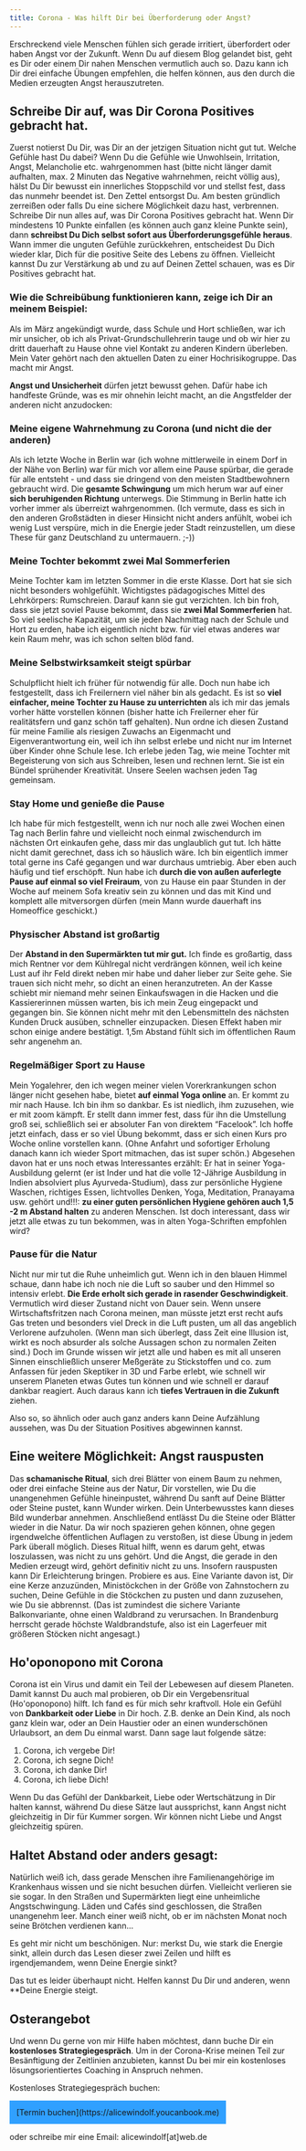 ```yaml
---
title: Corona - Was hilft Dir bei Überforderung oder Angst?
---
```

Erschreckend viele Menschen fühlen sich gerade irritiert, überfordert oder haben Angst vor der Zukunft. Wenn Du auf diesem Blog gelandet bist, geht es Dir oder einem Dir nahen Menschen vermutlich auch so. Dazu kann ich Dir drei einfache Übungen empfehlen, die helfen können, aus den durch die Medien erzeugten Angst herauszutreten. 

## Schreibe Dir auf, was Dir Corona Positives gebracht hat. 
Zuerst notierst Du Dir, was Dir an der jetzigen Situation nicht gut tut. Welche Gefühle hast Du dabei? Wenn Du die Gefühle wie Unwohlsein, Irritation, Angst, Melancholie etc. wahrgenommen hast (bitte nicht länger damit aufhalten, max. 2 Minuten das Negative wahrnehmen, reicht völlig aus), hälst Du Dir bewusst ein innerliches Stoppschild vor und stellst fest, dass das nunmehr beendet ist. Den Zettel entsorgst Du. Am besten gründlich zerreißen oder falls Du eine sichere Möglichkeit dazu hast, verbrennen. Schreibe Dir nun alles auf, was Dir Corona Positives gebracht hat. Wenn Dir mindestens 10 Punkte einfallen (es können auch ganz kleine Punkte sein), dann **schreibst Du Dich selbst sofort aus Überforderungsgefühle heraus**. Wann immer die unguten Gefühle zurückkehren, entscheidest Du Dich wieder klar, Dich für die positive Seite des Lebens zu öffnen. Vielleicht kannst Du zur Verstärkung ab und zu auf Deinen Zettel schauen, was es Dir Positives gebracht hat. 

### Wie die Schreibübung funktionieren kann, zeige ich Dir an meinem Beispiel: 
Als im März angekündigt wurde, dass Schule und Hort schließen, war ich mir unsicher, ob ich als Privat-Grundschullehrerin tauge und ob wir hier zu dritt dauerhaft zu Hause ohne viel Kontakt zu anderen Kindern überleben. Mein Vater gehört nach den aktuellen Daten zu einer Hochrisikogruppe. Das macht mir Angst. 

**Angst und Unsicherheit** dürfen jetzt bewusst gehen. Dafür habe ich handfeste Gründe, was es mir ohnehin leicht macht, an die Angstfelder der anderen nicht anzudocken: 

### Meine eigene Wahrnehmung zu Corona (und nicht die der anderen)
Als ich letzte Woche in Berlin war (ich wohne mittlerweile in einem Dorf in der Nähe von Berlin) war für mich vor allem eine Pause spürbar, die gerade für alle entsteht - und dass sie dringend von den meisten Stadtbewohnern gebraucht wird. Die **gesamte Schwingung** um mich herum war auf einer **sich beruhigenden Richtung** unterwegs. Die Stimmung in Berlin hatte ich vorher immer als überreizt wahrgenommen. (Ich vermute, dass es sich in den anderen Großstädten in dieser Hinsicht nicht anders anfühlt, wobei ich wenig Lust verspüre, mich in die Energie jeder Stadt reinzustellen, um diese These für ganz Deutschland zu untermauern. ;-)) 

### Meine Tochter bekommt zwei Mal Sommerferien 
Meine Tochter kam im letzten Sommer in die erste Klasse. Dort hat sie sich nicht besonders wohlgefühlt. Wichtigstes pädagogisches Mittel des Lehrkörpers: Rumschreien. Darauf kann sie gut verzichten. Ich bin froh, dass sie jetzt soviel Pause bekommt, dass sie **zwei Mal Sommerferien** hat. So viel seelische Kapazität, um sie jeden Nachmittag nach der Schule und Hort zu erden, habe ich eigentlich nicht bzw. für viel etwas anderes war kein Raum mehr, was ich schon selten blöd fand. 

### Meine Selbstwirksamkeit steigt spürbar
Schulpflicht hielt ich früher für notwendig für alle. Doch nun habe ich festgestellt, dass ich Freilernern viel näher bin als gedacht. Es ist so **viel einfacher, meine Tochter zu Hause zu unterrichten** als ich mir das jemals vorher hätte vorstellen können (bisher hatte ich Freilerner eher für realitätsfern und ganz schön taff gehalten). Nun ordne ich diesen Zustand für meine Familie als riesigen Zuwachs an Eigenmacht und Eigenverantwortung ein, weil ich ihn selbst erlebe und nicht nur im Internet über Kinder ohne Schule lese. Ich erlebe jeden Tag, wie meine Tochter mit Begeisterung von sich aus Schreiben, lesen und rechnen lernt. Sie ist ein Bündel sprühender Kreativität. Unsere Seelen wachsen jeden Tag gemeinsam. 

### Stay Home und genieße die Pause
Ich habe für mich festgestellt, wenn ich nur noch alle zwei Wochen einen Tag nach Berlin fahre und vielleicht noch einmal zwischendurch im nächsten Ort einkaufen gehe, dass mir das unglaublich gut tut. Ich hätte nicht damit gerechnet, dass ich so häuslich wäre. Ich bin eigentlich immer total gerne ins Café gegangen und war durchaus umtriebig. Aber eben auch häufig und tief erschöpft. Nun habe ich **durch die von außen auferlegte Pause auf einmal so viel Freiraum**, von zu Hause ein paar Stunden in der Woche auf meinem Sofa kreativ sein zu können und das mit Kind und komplett alle mitversorgen dürfen (mein Mann wurde dauerhaft ins Homeoffice geschickt.) 

### Physischer Abstand ist großartig
Der **Abstand in den Supermärkten tut mir gut.** Ich finde es großartig, dass mich Rentner vor dem Kühlregal nicht verdrängen können, weil ich keine Lust auf ihr Feld direkt neben mir habe und daher lieber zur Seite gehe. Sie trauen sich nicht mehr, so dicht an einen heranzutreten. An der Kasse schiebt mir niemand mehr seinen Einkaufswagen in die Hacken und die Kassiererinnen müssen warten, bis ich mein Zeug eingepackt und gegangen bin. Sie können nicht mehr mit den Lebensmitteln des nächsten Kunden Druck ausüben, schneller einzupacken. Diesen Effekt haben mir schon einige andere bestätigt. 1,5m Abstand fühlt sich im öffentlichen Raum sehr angenehm an.

### Regelmäßiger Sport zu Hause
Mein Yogalehrer, den ich wegen meiner vielen Vorerkrankungen schon länger nicht gesehen habe, bietet **auf einmal Yoga online** an. Er kommt zu mir nach Hause. Ich bin ihm so dankbar. Es ist niedlich, ihm zuzusehen, wie er mit zoom kämpft. Er stellt dann immer fest, dass für ihn die Umstellung groß sei, schließlich sei er absoluter Fan von direktem “Facelook”. Ich hoffe jetzt einfach, dass er so viel Übung bekommt, dass er sich einen Kurs pro Woche online vorstellen kann. (Ohne Anfahrt und sofortiger Erholung danach kann ich wieder Sport mitmachen, das ist super schön.) Abgesehen davon hat er uns noch etwas Interessantes erzählt: Er hat in seiner Yoga-Ausbildung gelernt (er ist Inder und hat die volle 12-Jährige Ausbildung in Indien absolviert plus Ayurveda-Studium), dass zur persönliche Hygiene Waschen, richtiges Essen, lichtvolles Denken, Yoga, Meditation, Pranayama usw. gehört und!!!: **zu einer guten persönlichen Hygiene gehören auch 1,5 -2 m Abstand halten** zu anderen Menschen. Ist doch interessant, dass wir jetzt alle etwas zu tun bekommen, was in alten Yoga-Schriften empfohlen wird?

### Pause für die Natur
Nicht nur mir tut die Ruhe unheimlich gut. Wenn ich in den blauen Himmel schaue, dann habe ich noch nie die Luft so sauber und den Himmel so intensiv erlebt. **Die Erde erholt sich gerade in rasender Geschwindigkeit**. Vermutlich wird dieser Zustand nicht von Dauer sein. Wenn unsere Wirtschaftsfritzen nach Corona meinen, man müsste jetzt erst recht aufs Gas treten und besonders viel Dreck in die Luft pusten, um all das angeblich Verlorene aufzuholen. (Wenn man sich überlegt, dass Zeit eine Illusion ist, wirkt es noch absurder als solche Aussagen schon zu normalen Zeiten sind.) Doch im Grunde wissen wir jetzt alle und haben es mit all unseren Sinnen einschließlich unserer Meßgeräte zu Stickstoffen und co. zum Anfassen für jeden Skeptiker in 3D und Farbe erlebt, wie schnell wir unserem Planeten etwas Gutes tun können und wie schnell er darauf dankbar reagiert. Auch daraus kann ich **tiefes Vertrauen in die Zukunft** ziehen. 

Also so, so ähnlich oder auch ganz anders kann Deine Aufzählung aussehen, was Du der Situation Positives abgewinnen kannst. 

## Eine weitere Möglichkeit: Angst rauspusten
Das **schamanische Ritual**, sich drei Blätter von einem Baum zu nehmen, oder drei einfache Steine aus der Natur, Dir vorstellen, wie Du die unangenehmen Gefühle hineinpustet, während Du sanft auf Deine Blätter oder Steine pustet, kann Wunder wirken. Dein Unterbewusstes kann dieses Bild wunderbar annehmen. Anschließend entlässt Du die Steine oder Blätter wieder in die Natur. Da wir noch spazieren gehen können, ohne gegen irgendwelche öffentlichen Auflagen zu verstoßen, ist diese Übung in jedem Park überall möglich. Dieses Ritual hilft, wenn es darum geht, etwas loszulassen, was nicht zu uns gehört. Und die Angst, die gerade in den Medien erzeugt wird, gehört definitiv nicht zu uns. Insofern rauspusten kann Dir Erleichterung bringen. Probiere es aus. Eine Variante davon ist, Dir eine Kerze anzuzünden, Ministöckchen in der Größe von Zahnstochern zu suchen, Deine Gefühle in die Stöckchen zu pusten und dann zuzusehen, wie Du sie abbrennst. (Das ist zumindest die sichere Variante Balkonvariante, ohne einen Waldbrand zu verursachen. In Brandenburg herrscht gerade höchste Waldbrandstufe, also ist ein Lagerfeuer mit größeren Stöcken nicht angesagt.)

## Ho'oponopono mit Corona
Corona ist ein Virus und damit ein Teil der Lebewesen auf diesem Planeten. Damit kannst Du auch mal probieren, ob Dir ein Vergebensritual (Ho'oponopono) hilft. Ich fand es für mich sehr kraftvoll. Hole ein Gefühl von **Dankbarkeit oder Liebe** in Dir hoch. Z.B. denke an Dein Kind, als noch ganz klein war, oder an Dein Haustier oder an einen wunderschönen Urlaubsort, an dem Du einmal warst. Dann sage laut folgende sätze: 
1. Corona, ich vergebe Dir!
2. Corona, ich segne Dich!
3. Corona, ich danke Dir!
4. Corona, ich liebe Dich!

Wenn Du das Gefühl der Dankbarkeit, Liebe oder Wertschätzung in Dir halten kannst, während Du diese Sätze laut aussprichst, kann Angst nicht gleichzeitig in Dir für Kummer sorgen. Wir können nicht Liebe und Angst gleichzeitig spüren. 

## Haltet Abstand oder anders gesagt: 
Natürlich weiß ich, dass gerade Menschen ihre Familienangehörige im Krankenhaus wissen und sie nicht besuchen dürfen. Vielleicht verlieren sie sie sogar. In den Straßen und Supermärkten liegt eine unheimliche Angstschwingung. Läden und Cafés sind geschlossen, die Straßen unangenehm leer. Manch einer weiß nicht, ob er im nächsten Monat noch seine Brötchen verdienen kann... 

Es geht mir nicht um beschönigen. Nur: merkst Du, wie stark die Energie sinkt, allein durch das Lesen dieser zwei Zeilen und hilft es irgendjemandem, wenn Deine Energie sinkt?

Das tut es leider überhaupt nicht. Helfen kannst Du Dir und anderen, wenn **Deine Energie steigt. 

## Osterangebot
Und wenn Du gerne von mir Hilfe haben möchtest, dann buche Dir ein **kostenloses Strategiegespräch**. Um in der Corona-Krise meinen Teil zur Besänftigung der Zeitlinien anzubieten, kannst Du bei mir ein kostenloses lösungsorientiertes Coaching in Anspruch nehmen. 

Kostenloses Strategiegespräch buchen: 

<span style='display:inline-block;padding:12px;background:#30A0ff'>
[Termin buchen](https://alicewindolf.youcanbook.me)
</span>

oder schreibe mir eine Email: alicewindolf[at]web.de 



